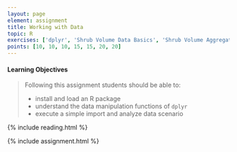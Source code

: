 ```yaml
---
layout: page
element: assignment
title: Working with Data
topic: R
exercises: ['dplyr', 'Shrub Volume Data Basics', 'Shrub Volume Aggregation', 'Shrub Volume Join', 'Fix the Code', 'Link to Databases', 'Collect from Databases']
points: [10, 10, 10, 15, 15, 20, 20]
---
```


#### Learning Objectives

> Following this assignment students should be able to:
>
> - install and load an R package
> - understand the data manipulation functions of `dplyr`
> - execute a simple import and analyze data scenario

{% include reading.html %}

{% include assignment.html %}
